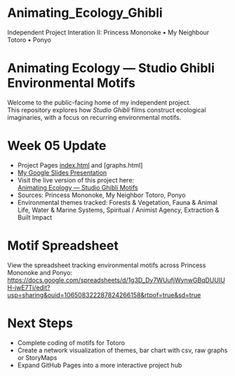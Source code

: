 # Animating_Ecology_Ghibli
Independent Project Interation II: Princess Mononoke • My Neighbour Totoro • Ponyo
# Animating Ecology — Studio Ghibli Environmental Motifs

Welcome to the public-facing home of my independent project.  
This repository explores how *Studio Ghibli* films construct ecological imaginaries, with a focus on recurring environmental motifs.

# Week 05 Update
- Project Pages [index.html](https://github.com/Tangomango16/Animating_Ecology_Ghibli/blob/main/index.html) and [graphs.html]  
- [My Google Slides Presentation](https://docs.google.com/presentation/d/1XI9mj5TQ_7FWa__S8rpM7C5VR3vcwPFz/edit?usp=sharing&ouid=106508322287824266158&rtpof=true&sd=true)
- Visit the live version of this project here:  
[Animating Ecology — Studio Ghibli Motifs](https://tangomango16.github.io/Animating_Ecology_Ghibli/)
- Sources: Princess Mononoke, My Neighbor Totoro, Ponyo
- Environmental themes tracked: Forests & Vegetation, Fauna & Animal Life, Water & Marine Systems, Spiritual / Animist Agency, Extraction & Built Impact
# Motif Spreadsheet
View the spreadsheet tracking environmental motifs across Princess Mononoke and Ponyo: https://docs.google.com/spreadsheets/d/1g3D_Dy7WUufjWynwGBqDUUIUH-jwE7Tj/edit?usp=sharing&ouid=106508322287824266158&rtpof=true&sd=true


# Next Steps
- Complete coding of motifs for Totoro
- Create a network visualization of themes, bar chart with csv, raw graphs or StoryMaps 
- Expand GitHub Pages into a more interactive project hub

